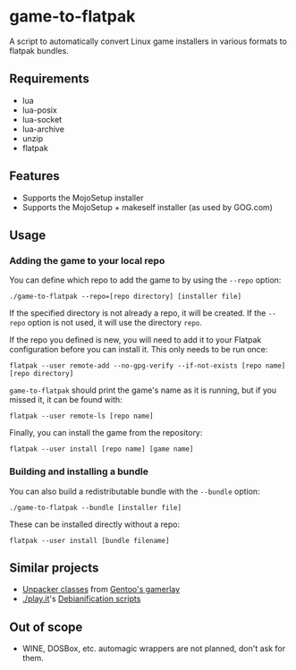 # game-to-flatpak

A script to automatically convert Linux game installers in various
formats to flatpak bundles.

## Requirements

 - lua
 - lua-posix
 - lua-socket
 - lua-archive
 - unzip
 - flatpak
 
## Features

 - Supports the MojoSetup installer
 - Supports the MojoSetup + makeself installer (as used by GOG.com)

## Usage

### Adding the game to your local repo

You can define which repo to add the game to by using the `--repo` option:
```
./game-to-flatpak --repo=[repo directory] [installer file]
```

If the specified directory is not already a repo, it will be created. If the 
`--repo` option is not used, it will use the directory `repo`.

If the repo you defined is new, you will need to add it to your Flatpak configuration
before you can install it. This only needs to be run once:
```
flatpak --user remote-add --no-gpg-verify --if-not-exists [repo name] [repo directory]
```

`game-to-flatpak` should print the game's name as it is running, but if you missed
it, it can be found with:
```
flatpak --user remote-ls [repo name]
```

Finally, you can install the game from the repository:
```
flatpak --user install [repo name] [game name]
```

### Building and installing a bundle

You can also build a redistributable bundle with the `--bundle` option:
```
./game-to-flatpak --bundle [installer file]
```

These can be installed directly without a repo:

```
flatpak --user install [bundle filename]
```

## Similar projects

 - [Unpacker classes](https://cgit.gentoo.org/proj/gamerlay.git/tree/eclass) from [Gentoo's gamerlay](https://cgit.gentoo.org/proj/gamerlay.git/)
 - [./play.it](http://wiki.dotslashplay.it/en/start)'s [Debianification scripts](http://www.dotslashplay.it/scripts/)

## Out of scope

 - WINE, DOSBox, etc. automagic wrappers are not planned, don't ask for them.
